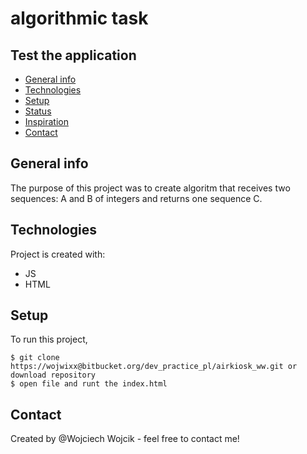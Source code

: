 # algorithmic task

## Test the application
* [General info](#general-info)
* [Technologies](#technologies)
* [Setup](#setup)
* [Status](#status)
* [Inspiration](#inspiration)
* [Contact](#contact)
## General info
The purpose of this project was to create algoritm that receives two sequences: A and B of integers and returns one sequence C.

## Technologies
Project is created with:
* JS
* HTML

## Setup
To run this project,
```
$ git clone https://wojwixx@bitbucket.org/dev_practice_pl/airkiosk_ww.git or download repository
$ open file and runt the index.html
```

## Contact
Created by @Wojciech Wojcik - feel free to contact me!

